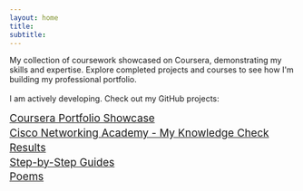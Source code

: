 ```yaml
---
layout: home
title:
subtitle:
---
```


My collection of coursework showcased on Coursera, demonstrating my skills and expertise. Explore completed projects and courses to see how I'm building my professional portfolio.
<br>
<br>
I am actively developing. Check out my GitHub projects:

<p dir="ltr" style="line-height:1.38;margin-top:0pt;margin-bottom:0pt;text-align:left"><span style="font-size:14pt"><a href="https://briannokes. github.io/Coursera/">Coursera Portfolio Showcase</a></span></p>

<p dir="ltr" style="line-height:1.38;margin-top:0pt;margin-bottom:0pt;text-align:left"><span style="font-size:14pt"><a href="CiscoNetworkingAcademyMyKnowledgeCheckResult.md">Cisco Networking Academy - My Knowledge Check Results </a></span></p>

<p dir="ltr" style="line-height:1.38;margin-top:0pt;margin-bottom:0pt;text-align:left"><span style="font-size:14pt"><a href="https://briannokes.github.io/Step-by-Step-Guides/">Step-by-Step Guides</a></span></p>

<p dir="ltr" style="line-height:1.38;margin-top:0pt;margin-bottom:0pt;text-align:left"><span style="font-size:14pt"><a href="https://briannokes.github.io/Poems/">Poems</a>
</span> 
</p>
